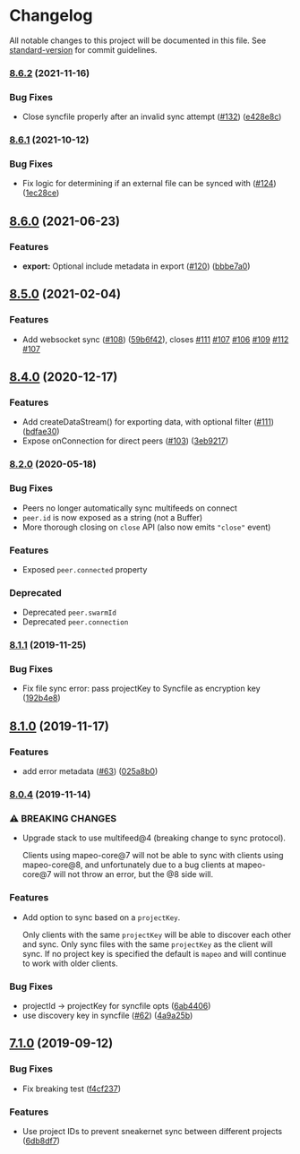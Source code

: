 # Changelog

All notable changes to this project will be documented in this file. See [standard-version](https://github.com/conventional-changelog/standard-version) for commit guidelines.

### [8.6.2](https://github.com/digidem/mapeo-core/compare/v8.6.1...v8.6.2) (2021-11-16)

### Bug Fixes

- Close syncfile properly after an invalid sync attempt ([#132](https://github.com/digidem/mapeo-core/issues/132)) ([e428e8c](https://github.com/digidem/mapeo-core/commit/e428e8c7ba210d67a67178534c31647a5ae5a1ad))

### [8.6.1](https://github.com/digidem/mapeo-core/compare/v8.6.0...v8.6.1) (2021-10-12)

### Bug Fixes

- Fix logic for determining if an external file can be synced with ([#124](https://github.com/digidem/mapeo-core/issues/124)) ([1ec28ce](https://github.com/digidem/mapeo-core/commit/1ec28ce78f5417587b153608be4d53d947d86000))

## [8.6.0](https://github.com/digidem/mapeo-core/compare/v8.5.0...v8.6.0) (2021-06-23)

### Features

- **export:** Optional include metadata in export ([#120](https://github.com/digidem/mapeo-core/issues/120)) ([bbbe7a0](https://github.com/digidem/mapeo-core/commit/bbbe7a0d8fadccd05efa85901a417d4c34d02805))

## [8.5.0](https://github.com/digidem/mapeo-core/compare/v8.4.0...v8.5.0) (2021-02-04)

### Features

- Add websocket sync ([#108](https://github.com/digidem/mapeo-core/issues/108)) ([59b6f42](https://github.com/digidem/mapeo-core/commit/59b6f424ec3d81b5fbe7d4ea5769e7202e02d200)), closes [#111](https://github.com/digidem/mapeo-core/issues/111) [#107](https://github.com/digidem/mapeo-core/issues/107) [#106](https://github.com/digidem/mapeo-core/issues/106) [#109](https://github.com/digidem/mapeo-core/issues/109) [#112](https://github.com/digidem/mapeo-core/issues/112) [#107](https://github.com/digidem/mapeo-core/issues/107)

## [8.4.0](https://github.com/digidem/mapeo-core/compare/v8.3.2...v8.4.0) (2020-12-17)

### Features

- Add createDataStream() for exporting data, with optional filter ([#111](https://github.com/digidem/mapeo-core/issues/111)) ([bdfae30](https://github.com/digidem/mapeo-core/commit/bdfae303db5df076a2a5cdcd8810b646d61eb951))
- Expose onConnection for direct peers ([#103](https://github.com/digidem/mapeo-core/issues/103)) ([3eb9217](https://github.com/digidem/mapeo-core/commit/3eb921751aaf52401411736ff65ce3d69b09f293))

### [8.2.0](https://github.com/digidem/mapeo-core/compare/v8.1.3...v8.2.0) (2020-05-18)

### Bug Fixes

- Peers no longer automatically sync multifeeds on connect
- `peer.id` is now exposed as a string (not a Buffer)
- More thorough closing on `close` API (also now emits `"close"` event)

### Features

- Exposed `peer.connected` property

### Deprecated

- Deprecated `peer.swarmId`
- Deprecated `peer.connection`

### [8.1.1](https://github.com/digidem/mapeo-core/compare/v8.1.0...v8.1.1) (2019-11-25)

### Bug Fixes

- Fix file sync error: pass projectKey to Syncfile as encryption key ([192b4e8](https://github.com/digidem/mapeo-core/commit/192b4e8c041a34b81e8981da6f5c99c4a12299d3))

## [8.1.0](https://github.com/digidem/mapeo-core/compare/v8.0.4...v8.1.0) (2019-11-17)

### Features

- add error metadata ([#63](https://github.com/digidem/mapeo-core/issues/63)) ([025a8b0](https://github.com/digidem/mapeo-core/commit/025a8b09fe29e12ade4162296012308e51b977ad))

### [8.0.4](https://github.com/digidem/mapeo-core/compare/v8.0.3...v8.0.4) (2019-11-14)

### ⚠ BREAKING CHANGES

- Upgrade stack to use multifeed@4 (breaking change to sync protocol).

  Clients using mapeo-core@7 will not be able to sync with clients using mapeo-core@8, and unfortunately due to a bug clients at mapeo-core@7 will not throw an error, but the @8 side will.

### Features

- Add option to sync based on a `projectKey`.

  Only clients with the same `projectKey` will be able to discover each other
  and sync. Only sync files with the same `projectKey` as the client will sync.
  If no project key is specified the default is `mapeo` and will continue to
  work with older clients.

### Bug Fixes

- projectId -> projectKey for syncfile opts ([6ab4406](https://github.com/digidem/mapeo-core/commit/6ab4406e2b4812cd48e9ed746cbf6384da134ae8))
- use discovery key in syncfile ([#62](https://github.com/digidem/mapeo-core/issues/62)) ([4a9a25b](https://github.com/digidem/mapeo-core/commit/4a9a25b87fbb7616cfba64a66ac0d80c9cb7cc48))

## [7.1.0](https://github.com/digidem/mapeo-core/compare/v7.0.3...v7.1.0) (2019-09-12)

### Bug Fixes

- Fix breaking test ([f4cf237](https://github.com/digidem/mapeo-core/commit/f4cf237))

### Features

- Use project IDs to prevent sneakernet sync between different projects ([6db8df7](https://github.com/digidem/mapeo-core/commit/6db8df7))
